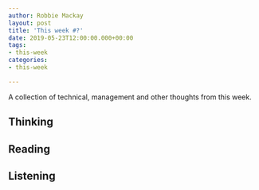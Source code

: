 ```yaml
---
author: Robbie Mackay
layout: post
title: 'This week #?'
date: 2019-05-23T12:00:00.000+00:00
tags:
- this-week
categories:
- this-week

---
```

A collection of technical, management and other thoughts from this week.

## Thinking

## Reading

## Listening